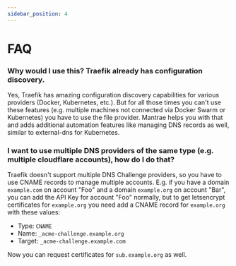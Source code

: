 ```yaml
---
sidebar_position: 4
---
```


# FAQ

### Why would I use this? Traefik already has configuration discovery.

Yes, Traefik has amazing configuration discovery capabilities for various providers (Docker, Kubernetes, etc.). But for all those times you can't use these features (e.g. multiple machines not connected via Docker Swarm or Kubernetes) you have to use the file provider. Mantrae helps you with that and adds additional automation features like managing DNS records as well, similar to external-dns for Kubernetes.

### I want to use multiple DNS providers of the same type (e.g. multiple cloudflare accounts), how do I do that?

Traefik doesn't support multiple DNS Challenge providers, so you have to use CNAME records to manage multiple accounts.
E.g. if you have a domain `example.com` on account "Foo" and a domain `example.org` on account "Bar", you can add the API Key for account "Foo" normally, but to get letsencrypt certificates for `example.org` you need add a CNAME record for `example.org` with these values:

- Type: `CNAME`
- Name: `_acme-challenge.example.org`
- Target: `_acme-challenge.example.com`

Now you can request certificates for `sub.example.org` as well.
